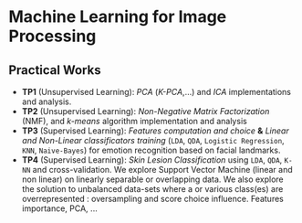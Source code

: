 # Machine Learning for Image Processing

## Practical Works

- **TP1** (Unsupervised Learning): _PCA_ (_K-PCA_,...) and _ICA_ implementations and analysis.
- **TP2** (Unsupervised Learning): _Non-Negative Matrix Factorization_ (NMF), and _k-means_ algorithm implementation and analysis
- **TP3** (Supervised Learning): _Features computation and choice_ **&** _Linear and Non-Linear classificators training_ (```LDA```, ```QDA```, ```Logistic Regression```, ```KNN```, ```Naive-Bayes```) for emotion recognition based on facial landmarks.
- **TP4** (Supervised Learning): _Skin Lesion Classification_ using ```LDA```, ```QDA```, ```K-NN``` and cross-validation. We explore Support Vector Machine (linear and non linear) on linearly separable or overlapping data. We also explore the solution to unbalanced data-sets where a or various class(es) are overrepresented : oversampling and score choice influence. Features importance, PCA, ...